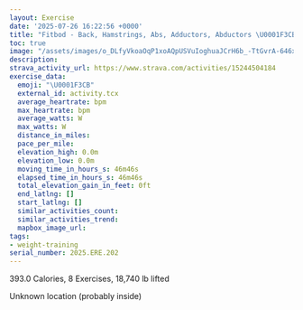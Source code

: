 ```yaml
---
layout: Exercise
date: '2025-07-26 16:22:56 +0000'
title: "Fitbod - Back, Hamstrings, Abs, Adductors, Abductors \U0001F3CB️"
toc: true
image: "/assets/images/o_DLfyVkoaOqP1xoAQpUSVuIoghuaJCrH6b_-TtGvrA-646x2048.jpg.jpeg"
description:
strava_activity_url: https://www.strava.com/activities/15244504184
exercise_data:
  emoji: "\U0001F3CB️"
  external_id: activity.tcx
  average_heartrate: bpm
  max_heartrate: bpm
  average_watts: W
  max_watts: W
  distance_in_miles:
  pace_per_mile:
  elevation_high: 0.0m
  elevation_low: 0.0m
  moving_time_in_hours_s: 46m46s
  elapsed_time_in_hours_s: 46m46s
  total_elevation_gain_in_feet: 0ft
  end_latlng: []
  start_latlng: []
  similar_activities_count:
  similar_activities_trend:
  mapbox_image_url:
tags:
- weight-training
serial_number: 2025.ERE.202
---
```

393.0 Calories, 8 Exercises, 18,740 lb lifted

Unknown location (probably inside)
